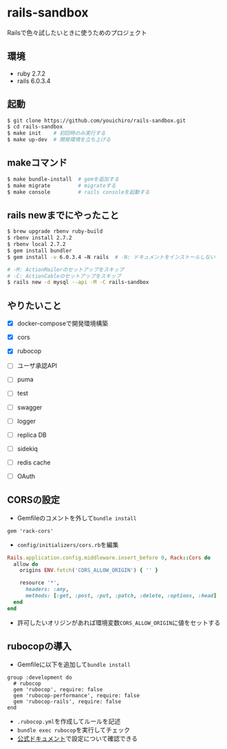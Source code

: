 # rails-sandbox
Railsで色々試したいときに使うためのプロジェクト

## 環境
- ruby 2.7.2
- rails 6.0.3.4

## 起動

```sh
$ git clone https://github.com/youichiro/rails-sandbox.git
$ cd rails-sandbox
$ make init    # 初回時のみ実行する
$ make up-dev  # 開発環境を立ち上げる
```

## makeコマンド

```sh
$ make bundle-install  # gemを追加する
$ make migrate         # migrateする
$ make console         # rails consoleを起動する
```

## rails newまでにやったこと

```sh
$ brew upgrade rbenv ruby-build
$ rbenv install 2.7.2
$ rbenv local 2.7.2
$ gem install bundler
$ gem install -v 6.0.3.4 —N rails  # -N: ドキュメントをインストールしない

# -M: ActionMailerのセットアップをスキップ
# -C: ActionCableのセットアップをスキップ
$ rails new -d mysql --api -M -C rails-sandbox
```

## やりたいこと
- [x] docker-composeで開発環境構築
- [x] cors
- [x] rubocop
- [ ] ユーザ承認API
- [ ] puma
- [ ] test
- [ ] swagger
- [ ] logger
- [ ] replica DB
- [ ] sidekiq
- [ ] redis cache
- [ ] OAuth


## CORSの設定
- Gemfileのコメントを外して`bundle install`

```ruby:Gemfile
gem 'rack-cors'
```

- `config/initializers/cors.rb`を編集

```ruby:config/initializers/cors.rb
Rails.application.config.middleware.insert_before 0, Rack::Cors do
  allow do
    origins ENV.fetch('CORS_ALLOW_ORIGIN') { '' }

    resource '*',
      headers: :any,
      methods: [:get, :post, :put, :patch, :delete, :options, :head]
  end
end
```

- 許可したいオリジンがあれば環境変数`CORS_ALLOW_ORIGIN`に値をセットする


## rubocopの導入
- Gemfileに以下を追加して`bundle install`

```ruby:Gemfile
group :development do
  # rubocop
  gem 'rubocop', require: false
  gem 'rubocop-performance', require: false
  gem 'rubocop-rails', require: false
end
```

- `.rubocop.yml`を作成してルールを記述
- `bundle exec rubocop`を実行してチェック
- [公式ドキュメント](https://docs.rubocop.org/rubocop/0.93/index.html)で設定について確認できる
